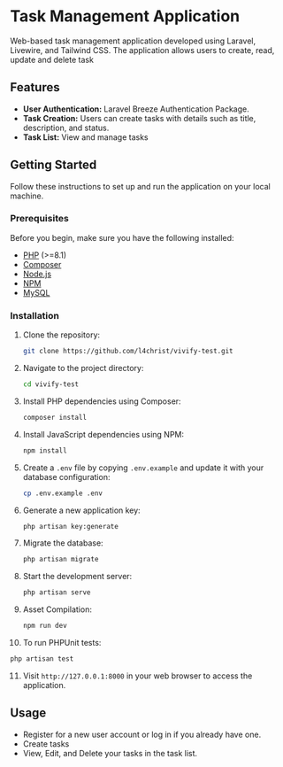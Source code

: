 # Task Management Application

Web-based task management application developed using Laravel, Livewire, and Tailwind CSS. The application allows users to create, read, update and delete task


## Features

- **User Authentication:** Laravel Breeze Authentication Package.
- **Task Creation:** Users can create tasks with details such as title, description, and status.
- **Task List:** View and manage tasks

## Getting Started

Follow these instructions to set up and run the application on your local machine.

### Prerequisites

Before you begin, make sure you have the following installed:

- [PHP](https://www.php.net/) (>=8.1)
- [Composer](https://getcomposer.org/)
- [Node.js](https://nodejs.org/)
- [NPM](https://www.npmjs.com/)
- [MySQL](https://www.mysql.com/)

### Installation

1. Clone the repository:

   ```bash
   git clone https://github.com/l4christ/vivify-test.git
   ```

2. Navigate to the project directory:

   ```bash
   cd vivify-test
   ```

3. Install PHP dependencies using Composer:

   ```bash
   composer install
   ```

4. Install JavaScript dependencies using NPM:

   ```bash
   npm install
   ```

5. Create a `.env` file by copying `.env.example` and update it with your database configuration:

   ```bash
   cp .env.example .env
   ```

6. Generate a new application key:

   ```bash
   php artisan key:generate
   ```

7. Migrate the database:

   ```bash
   php artisan migrate
   ```

8. Start the development server:

   ```bash
   php artisan serve
   ```

9. Asset Compilation:

   ```bash
   npm run dev
   ```

10. To run PHPUnit tests:

   ```bash
   php artisan test
   ```

11. Visit `http://127.0.0.1:8000` in your web browser to access the application.

## Usage

- Register for a new user account or log in if you already have one.
- Create tasks
- View, Edit, and Delete your tasks in the task list.



